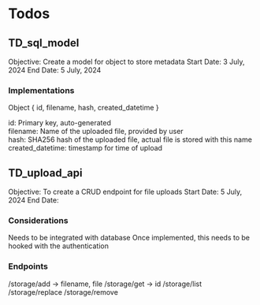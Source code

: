 # Todos 
## TD_sql_model
Objective: Create a model for object to store metadata 
Start Date: 3 July, 2024
End Date: 5 July, 2024

### Implementations
Object { id, filename, hash, created_datetime }

id: Primary key, auto-generated  
filename: Name of the uploaded file, provided by user  
hash: SHA256 hash of the uploaded file, actual file is stored with this name
created_datetime: timestamp for time of upload

## TD_upload_api
Objective: To create a CRUD endpoint for file uploads
Start Date: 5 July, 2024
End Date:

### Considerations
Needs to be integrated with database
Once implemented, this needs to be hooked with the authentication

### Endpoints
/storage/add -> filename, file
/storage/get -> id
/storage/list
/storage/replace
/storage/remove

